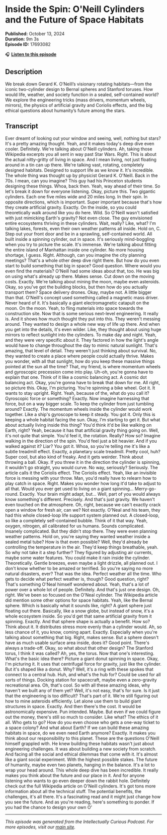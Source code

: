 # Inside the Spin: O'Neill Cylinders and the Future of Space Habitats

**Published:** October 13, 2024  
**Duration:** 9m 3s  
**Episode ID:** 17693082

🎧 **[Listen to this episode](https://intellectuallycurious.buzzsprout.com/2529712/episodes/17693082-inside-the-spin-o'neill-cylinders-and-the-future-of-space-habitats)**

## Description

We break down Gerard K. O’Neill’s visionary rotating habitats—from the iconic two-cylinder design to Bernal spheres and Stanford toruses. How would life, weather, and society function in a sealed, self-contained world? We explore the engineering tricks (mass drivers, momentum wheels, mirrors), the physics of artificial gravity and Coriolis effects, and the big ethical questions about humanity’s future among the stars.

## Transcript

Ever dreamt of looking out your window and seeing, well, nothing but stars? It's a pretty amazing thought. Yeah, and it makes today's deep dive even cooler. Definitely. We're talking about O'Neill cylinders. Ah, taking those Wikipedia excerpts you all sent in way past Star Wars. Right. This is about the actual nitty-gritty of living in space. And I mean living, not just floating around in a tin can up there. We're talking vast, rotating, completely designed habitats. Designed to support life as we know it. It's incredible. The whole thing was thought up by physicist Gerard K. O'Neill. Back in the 70s. I mean, can you imagine? This guy had his Princeton students designing these things. Whoa, back then. Yeah, way ahead of their time. So let's break it down for everyone listening. Okay, picture this. Two gigantic cylinders. Each one five miles wide and 20 miles long. In their spin. In opposite directions, which is important. Super important because that's how they create artificial gravity. Exactly. On the inside, so you could theoretically walk around like you do here. Wild. So O'Neill wasn't satisfied with just mimicking Earth's gravity? Not even close. The guy envisioned entire ecosystems thriving in these cylinders. Wait, really? Like, what? I'm talking lakes, forests, even their own weather patterns all inside. Hold on, C. Step out your front door and be in a sprawling, self-contained world. All built inside a spinning cylinder, out in space. It's seriously mind-boggling when you try to picture the scale. It's immense. We're talking about fitting the entire island of Manhattan inside one cylinder. No more housing shortage, I guess. Right. Although, can you imagine the city planning meetings? That's a whole other deep dive right there. But how do you even start to build something that big in space? Good question. Where would you even find the materials? O'Neill had some ideas about that, too. He was big on using what's already up there. Makes sense. Cut down on the moving costs. Exactly. We're talking about mining the moon, maybe even asteroids. Okay, so you've got the building blocks, but then how do you actually transport them? Space delivery drones. Okay, maybe not. A little bigger than that. O'Neill's concept used something called a magnetic mass driver. Never heard of it. It's basically a giant electromagnetic catapult on the moon. On the moon. Yeah, to fling materials into space towards the construction site. Now that is some serious next-level engineering. It really is. And it shows how much thought they put into this. They weren't messing around. They wanted to design a whole new way of life up there. And when you get into the details, it's even wilder. Like, they thought about using huge mirrors to reflect sunlight into the cylinders. To make day and night. Yeah, and they were very specific about it. They factored in how the light's angle would have to change throughout the day to mimic natural sunlight. That's amazing, that level of detail. They weren't just thinking about survival. No, they wanted to create a place where people could actually thrive. Makes you wonder, with all that sunlight, how do you keep these massive things pointed at the sun all the time? That, my friend, is where momentum wheels and gyroscopic precession come into play. Uh-oh, you're gonna have to explain that one. Think of it like a cosmic balancing act. A cosmic dot balancing act. Okay, you're gonna have to break that down for me. All right, so picture this. Okay, I'm picturing. You're spinning a bike wheel. Got it. It wants to stay upright. Right. Yeah, because of the, what do you call it? Gyroscopic force or something? Exactly. Now imagine harnessing that force, but on a way bigger scale. To keep the cylinder from just tumbling around? Exactly. The momentum wheels inside the cylinder would work together. Like a ship's gyroscope to keep it steady. You got it. Only this is keeping a whole habitat facing the sun. Okay, I'm starting to get it. But what about actually living inside this thing? You'd think it'd be like walking on Earth, right? Yeah, because it has that artificial gravity thing going on. Well, it's not quite that simple. You'd feel it, the rotation. Really? How so? Imagine walking in the direction of the spin. You'd feel just a bit heavier. And if you walked against it? Liar? You got it. Whoa, so you're telling me it's like a subtle treadmill effect. Exactly, a planetary scale treadmill. Pretty cool, huh? Super cool, but also kind of freaky. And it gets weirder. Think about throwing a ball. Okay. If you threw it in the direction the cylinder is spinning, it wouldn't go straight, you would curve. No way, seriously? Seriously. The article calls it the Coriolis effect. The Coriolis effect. Yeah, like an invisible force is messing with your throw. Man, you'd really have to relearn how to play catch in space. Right. Makes you wonder how long it'd take to adjust to all that. Would you ever get used to living on a giant spinning... Merry-go-round. Exactly. Your brain might adapt, but... Well, part of you would always know something's different. Precisely. And that's just gravity. We haven't even touched on the atmosphere. Oh, right, because we can't exactly crack open a window for fresh air, can we? Not exactly. O'Neal and his team, they had this whole closed-loop life support system planned out. A closed-loop, so like a completely self-contained bubble. Think of it that way. Yeah, oxygen, nitrogen, all calibrated for us humans. Sounds complicated. Insanely complicated. But they didn't stop there. They were even planning weather patterns. Hold on, you're saying they wanted weather inside a sealed metal tube? How is that even possible? Well, they'd already be controlling the temperature in the air. They'd keep things breathable, yeah. So why not take it a step further? They figured by adjusting air currents, maybe some water features. You could make it rain inside the cylinder. Theoretically. Gentle breezes, even maybe a light drizzle, all planned out. I don't know whether to be amazed or terrified. So you're saying no more natural disasters, ever? That was the idea. Perfect weather all the time. Who gets to decide what perfect weather is, though? Good question, right? That's something O'Neal himself wondered about. Yeah, that's a lot of power over a whole lot of people. Definitely. And that's just one design. Oh, right. We've been so focused on the O'Neal cylinder. The Wikipedia article did mention some other options for space habitats. Yeah, like the Bernal sphere. Which is basically what it sounds like, right? A giant sphere just floating out there. Basically, like a snow globe, but instead of snow, it's a whole ecosystem inside. So you'd get that same artificial gravity from it spinning. Exactly. And that sphere shape is actually a benefit. How so? Think about it. It distributes stress more evenly than a cylinder would. Ah, so less chance of it, you know, coming apart. Exactly. Especially when you're talking about something that big. Right, makes sense. But a sphere doesn't have as much usable surface area inside, does it? Good point. There's always a trade-off. Okay, so what about that other design? The Stanford torus, I think it was called? Ah, yes, the torus. Now that one's interesting. What's the basic idea there? Picture a giant donut spinning in space. Okay, I'm picturing it. It uses that centrifugal force for gravity, just like the cylinder. But it's shaped like a donut. Why? Well, it's a ring with these spokes that connect to a central hub. Huh, and what's the hub for? Could be used for all sorts of things. Docking station for spacecraft, maybe even a zero-gravity recreational area. Oh, that's cool. So with all these amazing ideas, why haven't we built any of them yet? Well, it's not easy, that's for sure. Is it just that the engineering is too difficult? That's part of it. We're still figuring out how to mine asteroids efficiently. Let alone use them to build giant structures in space. Exactly. And then there's the cost. It would be astronomically expensive. Pun intended. Maybe. But even if we could figure out the money, there's still so much to consider. Like what? The ethics of it all. Who gets to go? How do you even choose who gets a one-way ticket to a space colony? And what about Earth? If we can build these amazing habitats in space, do we even need Earth anymore? Exactly. It makes you think about our responsibility to this planet. These are the questions O'Neill himself grappled with. He knew building these habitats wasn't just about engineering challenges. It was about building a new society from scratch. And facing all the social and ethical dilemmas that come with it. It's almost like a giant social experiment. With the highest possible stakes. The future of humanity, maybe even two planets, hanging in the balance. It's a lot to wrap your head around. This whole deep dive has been incredible. It really makes you think about the future and our place in it. And for anyone listening who wants to go even deeper down the rabbit hole. Definitely check out the full Wikipedia article on O'Neill cylinders. It's got tons more information about all the technical stuff. The potential benefits, the challenges, it's all there. It's a fascinating read and it might just change how you see the future. And as you're reading, here's something to ponder. If you had the chance to design your own O'

---
*This episode was generated from the Intellectually Curious Podcast. For more episodes, visit our [main site](https://intellectuallycurious.buzzsprout.com).*
